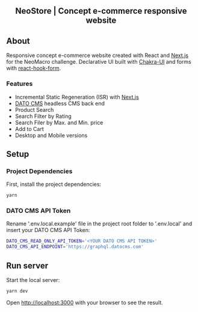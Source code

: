 <h2 align="center">NeoStore | Concept e-commerce responsive website</h2>

## About

Responsive concept e-commerce website created with React and [Next.js](https://www.nextjs.org) for the NeoMacro challenge. Declarative UI built with [Chakra-UI](https://www.npmjs.com/package/@chakra-ui/react) and forms with [react-hook-form](https://react-hook-form.com/).

### Features

- Incremental Static Regeneration (ISR) with [Next.js](https://www.nextjs.org)
- [DATO CMS](https://www.datocms.com) headless CMS back end
- Product Search
- Search Filter by Rating
- Search Filer by Max. and Min. price
- Add to Cart
- Desktop and Mobile versions

## Setup

### Project Dependencies

First, install the project dependencies:

```bash
yarn
```

### DATO CMS API Token

Rename '.env.local.example' file in the project root folder to '.env.local' and insert your DATO CMS API Token:

```bash
DATO_CMS_READ_ONLY_API_TOKEN='<YOUR DATO CMS API TOKEN>'
DATO_CMS_API_ENDPOINT='https://graphql.datocms.com'
```

## Run server

Start the local server:

```bash
yarn dev
```

Open [http://localhost:3000](http://localhost:3000) with your browser to see the result.
